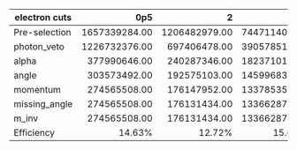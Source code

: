 |electron cuts|0p5|2|5|10|15|25|4f-2l2q|4f-4l|2f|
|---|--:|--:|--:|--:|--:|--:|--:|--:|--:|
|Pre-selection|1657339284.00|1206482979.00|744711408.00|339255560.04|241376371.20|92474654.40|113629887.62|330962994.47|420634953315.00|
|photon_veto|1226732376.00|697406478.00|390578517.00|147605073.60|89882954.10|23366283.84|74217216.03|278325733.37|368981286615.00|
|alpha|377990646.00|240287346.00|182371014.00|95326979.14|63956871.00|18828067.68|15587555.78|92767696.77|422390925.00|
|angle|303573492.00|192575103.00|145996830.00|75336963.70|49709343.60|14379832.80|8761470.73|57876588.16|272408265.00|
|momentum|274565508.00|176147952.00|133785351.00|66263461.44|43620759.90|10523688.48|6600339.14|41152146.03|22587750.00|
|missing_angle|274565508.00|176131434.00|133662879.00|66184192.15|43594880.40|10512698.40|6591330.09|41021832.91|20780730.00|
|m_inv|274565508.00|176131434.00|133662879.00|66184192.15|43594880.40|10512698.40|6591330.09|41021832.91|20780730.00|
|Efficiency|14.63%|12.72%|15.67%|16.88%|15.13%|9.11%|